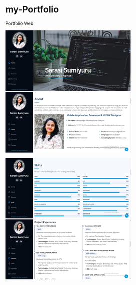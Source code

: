 # my-Portfolio
Portfolio Web
<p float="left">
  
  <img src="/imges/a1.jpg" width="400" />
  <img src="/imges/a2.jpg" width="400" />
 
</p>
<p float="left">
  
  <img src="/imges/a3.jpg" width="400" />
  <img src="/imges/a4.jpg" width="400" />
 
</p>
